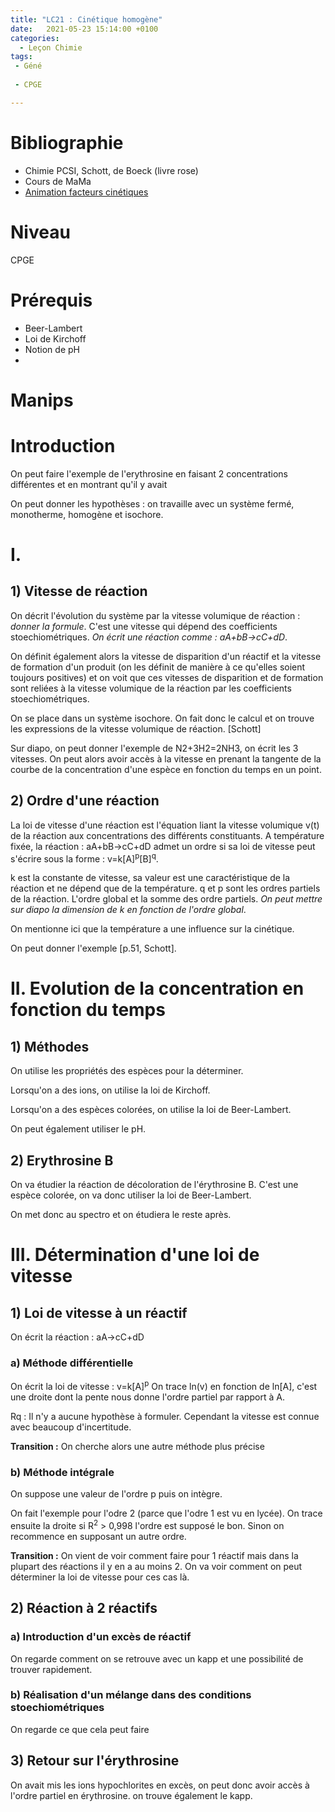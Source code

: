 ```yaml
---
title: "LC21 : Cinétique homogène"
date:   2021-05-23 15:14:00 +0100
categories:
  - Leçon Chimie
tags:
 - Géné
 
 - CPGE

---
```

# Bibliographie
* Chimie PCSI, Schott, de Boeck (livre rose)
* Cours de MaMa
* [Animation facteurs cinétiques](https://www.edumedia-sciences.com/fr/media/564-facteur-cinetique)


# Niveau 
CPGE

# Prérequis 
* Beer-Lambert
* Loi de Kirchoff
* Notion de pH
* 

# Manips

# Introduction 
On peut faire l'exemple de l'erythrosine en faisant 2 concentrations différentes et en montrant qu'il y avait

On peut donner les hypothèses : on travaille avec un système fermé, monotherme, homogène et isochore.

# I. 
## 1) Vitesse de réaction
On décrit l'évolution du système par la vitesse volumique de réaction : *donner la formule*. C'est une vitesse qui dépend des coefficients stoechiométriques. *On écrit une réaction comme : aA+bB->cC+dD*.

On définit également alors la vitesse de disparition d'un réactif et la vitesse de formation d'un produit (on les définit de manière à ce qu'elles soient toujours positives) et on voit que ces vitesses de disparition et de formation sont reliées à la vitesse volumique de la réaction par les coefficients stoechiométriques.

On se place dans un système isochore. On fait donc le calcul et on trouve les expressions de la vitesse volumique de réaction. [Schott]

Sur diapo, on peut donner l'exemple de N2+3H2=2NH3, on écrit les 3 vitesses.
On peut alors avoir accès à la vitesse en prenant la tangente de la courbe de la concentration d'une espèce en fonction du temps en un point.

## 2) Ordre d'une réaction
La loi de vitesse d'une réaction est l'équation liant la vitesse volumique v(t) de la réaction aux concentrations des différents constituants. A température fixée, la réaction :  aA+bB->cC+dD admet un ordre si sa loi de vitesse peut s'écrire sous la forme : v=k[A]<sup>p</sup>[B]<sup>q</sup>. 

k est la constante de vitesse, sa valeur est une caractéristique de la réaction et ne dépend que de la température. q et p sont les ordres partiels de la réaction. L'ordre global et la somme des ordre partiels. 
*On peut mettre sur diapo la dimension de k en fonction de l'ordre global*.

On mentionne ici que la température a une influence sur la cinétique.

On peut donner l'exemple [p.51, Schott].


# II. Evolution de la concentration en fonction du temps
## 1) Méthodes
On utilise les propriétés des espèces pour la déterminer. 

Lorsqu'on a des ions, on utilise la loi de Kirchoff.

Lorsqu'on a des espèces colorées, on utilise la loi de Beer-Lambert. 

On peut également utiliser le pH.

## 2) Erythrosine B
On va étudier la réaction de décoloration de l'érythrosine B. C'est une espèce colorée, on va donc utiliser la loi de Beer-Lambert.

On met donc au spectro et on étudiera le reste après.

# III. Détermination d'une loi de vitesse
## 1) Loi de vitesse à un réactif
On écrit la réaction : aA->cC+dD
### a)  Méthode différentielle
On écrit la loi de vitesse : v=k[A]<sup>p</sup>
On trace ln(v) en fonction de ln[A], c'est une droite dont la pente nous donne l'ordre partiel par rapport à A. 

Rq : Il n'y a aucune hypothèse à formuler. Cependant la vitesse est connue avec beaucoup d'incertitude.

**Transition :** On cherche alors une autre méthode plus précise

### b) Méthode intégrale
On suppose une valeur de l'ordre p puis on intègre. 

On fait l'exemple pour l'odre 2 (parce que l'odre 1 est vu en lycée). 
On trace ensuite la droite  si R<sup>2</sup> > 0,998 l'ordre est supposé le bon. Sinon on recommence en supposant un autre ordre.


**Transition :** On vient de voir comment faire pour 1 réactif mais dans la plupart des réactions il y en a au moins 2. On va voir comment on peut déterminer la loi de vitesse pour ces cas là.

## 2) Réaction à 2 réactifs
### a) Introduction d'un excès de réactif
On regarde comment on se retrouve avec un kapp et une possibilité de trouver rapidement.

### b) Réalisation d'un mélange dans des conditions stoechiométriques
On regarde ce que cela peut faire

## 3) Retour sur l'érythrosine
On avait mis les ions hypochlorites en excès, on peut donc avoir accès à l'ordre partiel en érythrosine. on trouve également le kapp.
